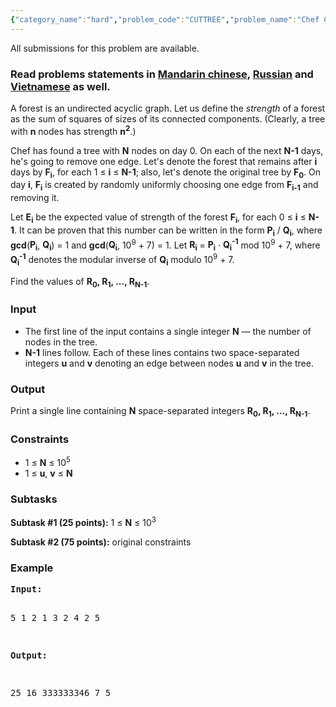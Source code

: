```yaml
---
{"category_name":"hard","problem_code":"CUTTREE","problem_name":"Chef Cuts Tree","languages_supported":{"0":"C","1":"CPP14","2":"JAVA","3":"PYTH","4":"PYTH 3.5","5":"PYPY","6":"CS2","7":"PAS fpc","8":"PAS gpc","9":"RUBY","10":"PHP","11":"GO","12":"NODEJS","13":"HASK","14":"rust","15":"SCALA","16":"swift","17":"D","18":"PERL","19":"FORT","20":"WSPC","21":"ADA","22":"CAML","23":"ICK","24":"BF","25":"ASM","26":"CLPS","27":"PRLG","28":"ICON","29":"SCM qobi","30":"PIKE","31":"ST","32":"NICE","33":"LUA","34":"BASH","35":"NEM","36":"LISP sbcl","37":"LISP clisp","38":"SCM guile","39":"JS","40":"ERL","41":"TCL","42":"kotlin","43":"PERL6","44":"TEXT","45":"SCM chicken","46":"CLOJ","47":"COB","48":"FS"},"max_timelimit":2,"source_sizelimit":50000,"problem_author":"jtnydv25","problem_tester":null,"date_added":"31-12-2017","tags":{"0":"centroid","1":"expected","2":"fft","3":"hard","4":"jtnydv25","5":"march18","6":"probability"},"editorial_url":"https://discuss.codechef.com/problems/CUTTREE","time":{"view_start_date":1520847000,"submit_start_date":1520847000,"visible_start_date":1520847000,"end_date":1735669800},"is_direct_submittable":false,"layout":"problem"}
---
```

<span class="solution-visible-txt">All submissions for this problem are available.</span><h3>Read problems statements in <a target="_blank" 
href="http://www.codechef.com/download/translated/MARCH18/mandarin/CUTTREE.pdf">Mandarin chinese</a>, <a target="_blank" 
href="http://www.codechef.com/download/translated/MARCH18/russian/CUTTREE.pdf">Russian</a> and <a target="_blank" 
href="http://www.codechef.com/download/translated/MARCH18/vietnamese/CUTTREE.pdf">Vietnamese</a> as well.</h3>

<p>
A forest is an undirected acyclic graph. Let us define the <i>strength</i> of a forest as the sum of squares of sizes of its connected components. (Clearly, a tree with <b>n</b> nodes has strength <b>n<sup>2</sup></b>.)</p> 

<p>
Chef has found a tree with <b>N</b> nodes on day 0. On each of the next <b>N-1</b> days, he's going to remove one edge. Let's denote the forest that remains after <b>i</b> days by <b>F<sub>i</sub></b>, for each 1 ≤ <b>i</b> ≤ <b>N-1</b>; also, let's denote the original tree by <b>F<sub>0</sub></b>. On day <b>i</b>, <b>F<sub>i</sub></b> is created by randomly uniformly choosing one edge from <b>F<sub>i-1</sub></b> and removing it.
</p>

<p>
Let <b>E<sub>i</sub></b> be the expected value of strength of the forest <b>F<sub>i</sub></b>, for each 0 ≤ <b>i</b> ≤ <b>N-1</b>. It can be proven that this number can be written in the form <b>P<sub>i</sub></b> / <b>Q<sub>i</sub></b>, where <b>gcd</b>(<b>P<sub>i</sub></b>, <b>Q<sub>i</sub></b>)</b> = 1 and <b>gcd</b>(<b>Q<sub>i</sub></b>, 10<sup>9</sup> + 7) = 1. Let <b>R<sub>i</sub></b> = <b>P<sub>i</sub></b> · <b>Q<sub>i</sub><sup>-1</sup></b> mod 10<sup>9</sup> + 7, where <b>Q<sub>i</sub><sup>-1</sup></b> denotes the modular inverse of <b>Q<sub>i</sub></b> modulo 10<sup>9</sup> + 7.
</p>

<p>
Find the values of <b>R<sub>0</sub>, R<sub>1</sub>, ..., R<sub>N-1</sub></b>.
</p>

<h3>Input</h3>
<ul>
<li>The first line of the input contains a single integer <b>N</b> — the number of nodes in the tree.</li>
<li><b>N-1</b> lines follow. Each of these lines contains two space-separated integers <b>u</b> and <b>v</b> denoting an edge between nodes <b>u</b> and <b>v</b> in the tree.</li>
</ul>

<h3>Output</h3>
<p>
Print a single line containing <b>N</b> space-separated integers <b>R<sub>0</sub>, R<sub>1</sub>, ..., R<sub>N-1</sub></b>.
</p>

<h3>Constraints</h3>
<ul>
<li> 1 ≤ <b>N</b> ≤ 10<sup>5<sup> </li>
<li> 1 ≤ <b>u</b>, <b>v</b> ≤ <b>N</b> </li>
</ul>

<h3>Subtasks</h3>
<p><b>Subtask #1 (25 points):</b> 1 ≤ <b>N</b> ≤ 10<sup>3</sup></p>

<p><b>Subtask #2 (75 points):</b> original constraints</p>

<h3>Example</h3>
<pre><b>Input:</b>

5
1 2
1 3
2 4
2 5

<b>Output:</b>

25 16 333333346 7 5
</pre>
